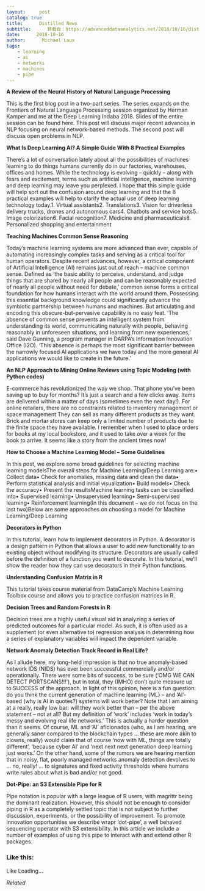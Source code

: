 ```yaml
---
layout:     post
catalog: true
title:      Distilled News
subtitle:      转载自：https://advanceddataanalytics.net/2018/10/16/distilled-news-886/
date:      2018-10-16
author:      Michael Laux
tags:
    - learning
    - ai
    - networks
    - machines
    - pipe
---
```


**A Review of the Neural History of Natural Language Processing**

This is the first blog post in a two-part series. The series expands on the Frontiers of Natural Language Processing session organized by Herman Kamper and me at the Deep Learning Indaba 2018. Slides of the entire session can be found here. This post will discuss major recent advances in NLP focusing on neural network-based methods. The second post will discuss open problems in NLP.

**What Is Deep Learning AI? A Simple Guide With 8 Practical Examples**

There’s a lot of conversation lately about all the possibilities of machines learning to do things humans currently do in our factories, warehouses, offices and homes. While the technology is evolving – quickly – along with fears and excitement, terms such as artificial intelligence, machine learning and deep learning may leave you perplexed. I hope that this simple guide will help sort out the confusion around deep learning and that the 8 practical examples will help to clarify the actual use of deep learning technology today.1. Virtual assistants2. Translations3. Vision for driverless delivery trucks, drones and autonomous cars4. Chatbots and service bots5. Image colorization6. Facial recognition7. Medicine and pharmaceuticals8. Personalized shopping and entertainment

**Teaching Machines Common Sense Reasoning**

Today’s machine learning systems are more advanced than ever, capable of automating increasingly complex tasks and serving as a critical tool for human operators. Despite recent advances, however, a critical component of Artificial Intelligence (AI) remains just out of reach – machine common sense. Defined as ‘the basic ability to perceive, understand, and judge things that are shared by nearly all people and can be reasonably expected of nearly all people without need for debate,’ common sense forms a critical foundation for how humans interact with the world around them. Possessing this essential background knowledge could significantly advance the symbiotic partnership between humans and machines. But articulating and encoding this obscure-but-pervasive capability is no easy feat. ‘The absence of common sense prevents an intelligent system from understanding its world, communicating naturally with people, behaving reasonably in unforeseen situations, and learning from new experiences,’ said Dave Gunning, a program manager in DARPA’s Information Innovation Office (I2O). ‘This absence is perhaps the most significant barrier between the narrowly focused AI applications we have today and the more general AI applications we would like to create in the future.’

**An NLP Approach to Mining Online Reviews using Topic Modeling (with Python codes)**

E-commerce has revolutionized the way we shop. That phone you’ve been saving up to buy for months? It’s just a search and a few clicks away. Items are delivered within a matter of days (sometimes even the next day!). For online retailers, there are no constraints related to inventory management or space management They can sell as many different products as they want. Brick and mortar stores can keep only a limited number of products due to the finite space they have available. I remember when I used to place orders for books at my local bookstore, and it used to take over a week for the book to arrive. It seems like a story from the ancient times now!

**How to Choose a Machine Learning Model – Some Guidelines**

In this post, we explore some broad guidelines for selecting machine learning modelsThe overall steps for Machine Learning/Deep Learning are:• Collect data• Check for anomalies, missing data and clean the data• Perform statistical analysis and initial visualization• Build models• Check the accuracy• Present the resultsMachine learning tasks can be classified into• Supervised learning• Unsupervised learning• Semi-supervised learning• Reinforcement learning(In this document – we do not focus on the last two)Below are some approaches on choosing a model for Machine Learning/Deep Learning

**Decorators in Python**

In this tutorial, learn how to implement decorators in Python. A decorator is a design pattern in Python that allows a user to add new functionality to an existing object without modifying its structure. Decorators are usually called before the definition of a function you want to decorate. In this tutorial, we’ll show the reader how they can use decorators in their Python functions.

**Understanding Confusion Matrix in R**

This tutorial takes course material from DataCamp’s Machine Learning Toolbox course and allows you to practice confusion matrices in R.

**Decision Trees and Random Forests in R**

Decision trees are a highly useful visual aid in analyzing a series of predicted outcomes for a particular model. As such, it is often used as a supplement (or even alternative to) regression analysis in determining how a series of explanatory variables will impact the dependent variable.

**Network Anomaly Detection Track Record in Real Life?**

As I allude here, my long-held impression is that no true anomaly-based network IDS (NIDS) has ever been successful commercially and/or operationally. There were some bits of success, to be sure (‘OMG WE CAN DETECT PORTSCANS!!!’), but in total, they (IMHO) don’t quite measure up to SUCCESS of the approach. In light of this opinion, here is a fun question: do you think the current generation of machine learning (ML) – and ‘AI’-based (why is AI in quotes?) systems will work better? Note that I am aiming at a really, really low bar: will they work better than – per the above statement – not at all? But my definition of ‘work’ includes ‘work in today’s messy and evolving real life networks.’ This is actually a harder question than it seems. Of course, ML and ‘AI’ aficionados (who, as I am hearing, are generally saner compared to the blockchain types … these are more akin to clowns, really) would claim that of course ‘now with ML, things are totally different’, ‘because cyber AI’ and ‘next next next generation deep learning just works.’ On the other hand, some of the rumors we are hearing mention that in noisy, flat, poorly managed networks anomaly detection devolves to … no, really! … to signatures and fixed activity thresholds where humans write rules about what is bad and/or not good.

**Dot-Pipe: an S3 Extensible Pipe for R**

Pipe notation is popular with a large league of R users, with magrittr being the dominant realization. However, this should not be enough to consider piping in R as a completely settled topic that is not subject to further discussion, experiments, or the possibility of improvement. To promote innovation opportunities we describe wrapr ‘dot-pipe’, a well behaved sequencing operator with S3 extensibility. In this article we include a number of examples of using this pipe to interact with and extend other R packages.





### Like this:

Like Loading...


*Related*

